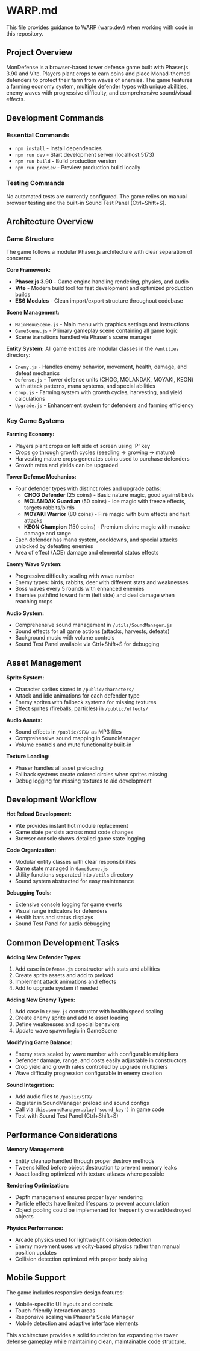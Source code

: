 # WARP.md

This file provides guidance to WARP (warp.dev) when working with code in this repository.

## Project Overview

MonDefense is a browser-based tower defense game built with Phaser.js 3.90 and Vite. Players plant crops to earn coins and place Monad-themed defenders to protect their farm from waves of enemies. The game features a farming economy system, multiple defender types with unique abilities, enemy waves with progressive difficulty, and comprehensive sound/visual effects.

## Development Commands

### Essential Commands
- `npm install` - Install dependencies
- `npm run dev` - Start development server (localhost:5173)
- `npm run build` - Build production version
- `npm run preview` - Preview production build locally

### Testing Commands
No automated tests are currently configured. The game relies on manual browser testing and the built-in Sound Test Panel (Ctrl+Shift+S).

## Architecture Overview

### Game Structure
The game follows a modular Phaser.js architecture with clear separation of concerns:

**Core Framework:**
- **Phaser.js 3.90** - Game engine handling rendering, physics, and audio
- **Vite** - Modern build tool for fast development and optimized production builds
- **ES6 Modules** - Clean import/export structure throughout codebase

**Scene Management:**
- `MainMenuScene.js` - Main menu with graphics settings and instructions
- `GameScene.js` - Primary gameplay scene containing all game logic
- Scene transitions handled via Phaser's scene manager

**Entity System:**
All game entities are modular classes in the `/entities` directory:
- `Enemy.js` - Handles enemy behavior, movement, health, damage, and defeat mechanics
- `Defense.js` - Tower defense units (CHOG, MOLANDAK, MOYAKI, KEON) with attack patterns, mana systems, and special abilities
- `Crop.js` - Farming system with growth cycles, harvesting, and yield calculations
- `Upgrade.js` - Enhancement system for defenders and farming efficiency

### Key Game Systems

**Farming Economy:**
- Players plant crops on left side of screen using 'P' key
- Crops go through growth cycles (seedling → growing → mature)
- Harvesting mature crops generates coins used to purchase defenders
- Growth rates and yields can be upgraded

**Tower Defense Mechanics:**
- Four defender types with distinct roles and upgrade paths:
  - **CHOG Defender** (25 coins) - Basic nature magic, good against birds
  - **MOLANDAK Guardian** (50 coins) - Ice magic with freeze effects, targets rabbits/birds
  - **MOYAKI Warrior** (80 coins) - Fire magic with burn effects and fast attacks
  - **KEON Champion** (150 coins) - Premium divine magic with massive damage and range
- Each defender has mana system, cooldowns, and special attacks unlocked by defeating enemies
- Area of effect (AOE) damage and elemental status effects

**Enemy Wave System:**
- Progressive difficulty scaling with wave number
- Enemy types: birds, rabbits, deer with different stats and weaknesses
- Boss waves every 5 rounds with enhanced enemies
- Enemies pathfind toward farm (left side) and deal damage when reaching crops

**Audio System:**
- Comprehensive sound management in `/utils/SoundManager.js`
- Sound effects for all game actions (attacks, harvests, defeats)
- Background music with volume controls
- Sound Test Panel available via Ctrl+Shift+S for debugging

## Asset Management

**Sprite System:**
- Character sprites stored in `/public/characters/` 
- Attack and idle animations for each defender type
- Enemy sprites with fallback systems for missing textures
- Effect sprites (fireballs, particles) in `/public/effects/`

**Audio Assets:**
- Sound effects in `/public/SFX/` as MP3 files
- Comprehensive sound mapping in SoundManager
- Volume controls and mute functionality built-in

**Texture Loading:**
- Phaser handles all asset preloading
- Fallback systems create colored circles when sprites missing
- Debug logging for missing textures to aid development

## Development Workflow

**Hot Reload Development:**
- Vite provides instant hot module replacement
- Game state persists across most code changes
- Browser console shows detailed game state logging

**Code Organization:**
- Modular entity classes with clear responsibilities
- Game state managed in `GameScene.js`
- Utility functions separated into `/utils` directory
- Sound system abstracted for easy maintenance

**Debugging Tools:**
- Extensive console logging for game events
- Visual range indicators for defenders
- Health bars and status displays
- Sound Test Panel for audio debugging

## Common Development Tasks

**Adding New Defender Types:**
1. Add case in `Defense.js` constructor with stats and abilities
2. Create sprite assets and add to preload
3. Implement attack animations and effects
4. Add to upgrade system if needed

**Adding New Enemy Types:**
1. Add case in `Enemy.js` constructor with health/speed scaling
2. Create enemy sprite and add to asset loading
3. Define weaknesses and special behaviors
4. Update wave spawn logic in GameScene

**Modifying Game Balance:**
- Enemy stats scaled by wave number with configurable multipliers
- Defender damage, range, and costs easily adjustable in constructors
- Crop yield and growth rates controlled by upgrade multipliers
- Wave difficulty progression configurable in enemy creation

**Sound Integration:**
- Add audio files to `/public/SFX/`
- Register in SoundManager preload and sound configs
- Call via `this.soundManager.play('sound_key')` in game code
- Test with Sound Test Panel (Ctrl+Shift+S)

## Performance Considerations

**Memory Management:**
- Entity cleanup handled through proper destroy methods
- Tweens killed before object destruction to prevent memory leaks
- Asset loading optimized with texture atlases where possible

**Rendering Optimization:**
- Depth management ensures proper layer rendering
- Particle effects have limited lifespans to prevent accumulation
- Object pooling could be implemented for frequently created/destroyed objects

**Physics Performance:**
- Arcade physics used for lightweight collision detection
- Enemy movement uses velocity-based physics rather than manual position updates
- Collision detection optimized with proper body sizing

## Mobile Support

The game includes responsive design features:
- Mobile-specific UI layouts and controls
- Touch-friendly interaction areas
- Responsive scaling via Phaser's Scale Manager
- Mobile detection and adaptive interface elements

This architecture provides a solid foundation for expanding the tower defense gameplay while maintaining clean, maintainable code structure.
